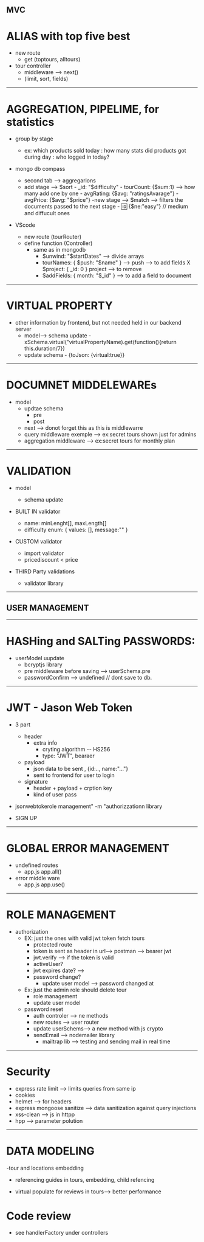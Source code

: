 ## MVC

# ALIAS with top five best

- new route
  - get (toptours, alltours)
- tour controller
  - middleware --> next()
  - (limit, sort, fields)

---

# AGGREGATION, PIPELIME, for statistics

- group by stage

  - ex: which products sold today
    : how many stats did products got during day
    : who logged in today?

- mongo db compass

  - second tab --> aggregarions
  - add stage --> $sort
            - _id: "$difficulty" - tourCount: {$sum:1} --> how many add one by one
            - avgRating: {$avg: "ratingsAvarage"} - avgPrice: {$avg: "$price"}
    -new stage --> $match --> filters the documents passed to the next stage
            - :id: {$ne:"easy"} // medium and diffucult ones

- VScode
  - new route (tourRouter)
  - define function (Controller)
    - same as in mongodb
      - $unwind: "$startDates" --> divide arrays
      - tourNames: { $push: "$name" } --> push --> to add fields X $project: { \_id: 0 } project --> to remove
      - $addFields: { month: "$\_id" } --> to add a field to document

---

# VIRTUAL PROPERTY

- other information by frontend, but not needed held in our backend server
  - model--> schema update - xSchema.virtual("virtualPropertyName).get(function(){return this.duration/7})
  - update schema - {toJson: {virtual:true}}

---

# DOCUMNET MIDDELEWAREs

- model
  - updtae schema
    - pre
    - post
  - next --> donot forget this as this is middlewarre
  - query middleware exemple --> ex:secret tours shown just for admins
  - aggregation middleware --> ex:secret tours for monthly plan

---

# VALIDATION

- model

  - schema update

- BUILT IN validator

  - name: minLenght[], maxLength[]
  - difficulty enum: {
    values: [],
    message:""
    }

- CUSTOM validator

  - import validator
  - pricediscount < price

- THIRD Party validations
  - validator library

---

## USER MANAGEMENT

---

# HASHing and SALTing PASSWORDS:

- userModel uupdate
  - bcryptjs library
  - pre middleware before saving --> userSchema.pre
  - passwordConfirm --> undefined // dont save to db.

---

# JWT - Jason Web Token

- 3 part
  - header
    - extra info
      - cryting algorithm -- HS256
      - type: "JWT", bearaer
  - payload
    - json data to be sent , {id:.., name:"..."}
    - sent to frontend for user to login
  - signature
    - header + payload + crption key
    - kind of user pass
- jsonwebtokerole management" -m "authorizzationn library

- SIGN UP

---

# GLOBAL ERROR MANAGEMENT

- undefined routes
  - app.js app.all()
- error middle ware
  - app.js app.use()

---

# ROLE MANAGEMENT

- authorization
  - EX: just the ones with valid jwt token fetch tours
    - protected route
    - token is sent as header in url--> postman --> bearer
      jwt
    - jwt.verify --> if the token is valid
    - activeUser?
    - jwt expires date? -->
    - password change?
      - update user model --> password changed at
  - Ex: just the admin role should delete tour
    - role management
    - update user model
  - password reset
    - auth controler --> ne methods
    - new routes --> user router
    - update userSchems--> a new method with js crypto
    - sendEmail --> nodemailer library
      - mailtrap lib --> testing and sending mail in real time

---

# Security

- express rate limit --> limits queries from same ip
- cookies
- helmet --> for headers
- express mongoose sanitize --> data sanitization against query injections
- xss-clean --> js in httpp
- hpp --> parameter polution

---

# DATA MODELING

-tour and locations embedding

- referencing guides in tours, embedding, child refencing

- virtual populate for reviews in tours--> better performance

# Code review

- see handlerFactory under controllers
